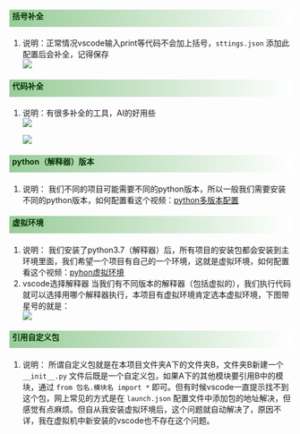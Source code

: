<style>
.blogpost-body h2{
    font-size: 28px;
    font-weight: bold;
    height: 37px;
    border-bottom: 3px solid #000000;
	padding-top:0.3cm;
}
h3{
    background: linear-gradient(to right, #2a5caa 0%,#ffffff 100%);
    color: #FFFFFF;
    font-size: 18px;
    font-weight: bold;
    height: 30px;
    padding: 8px 0 5px 10px;
    text-shadow: 2px 2px 3px #222222;
}
h4{
    background: linear-gradient(to right, #99cc99 0%,#ffffff 100%);
	color: #003300;
    font-weight: bold;
    height: 25px;
    padding: 1px 0 5px 5px;
}
h5{
    background: linear-gradient(to right, #BEBEBE 0%,#ffffff 100%);
	color: #003300;
    /* font-weight: bold; */
    height: 17px;
    padding: 1px 0 5px 5px;
}
img {
display: block;
margin: auto;
}
</style>
#### 括号补全
1. 说明：正常情况vscode输入print等代码不会加上括号，`sttings.json` 添加此配置后会补全，记得保存
	![](https://cdn.jsdelivr.net/gh/Taokara/blogimg/vscode编辑python代码相关设置_1.png)
#### 代码补全
1. 说明：有很多补全的工具，AI的好用些
	![](https://cdn.jsdelivr.net/gh/Taokara/blogimg/vscode编辑python代码相关设置_2.png)

	![](https://cdn.jsdelivr.net/gh/Taokara/blogimg/vscode编辑python代码相关设置_3.png)
#### python（解释器）版本
1. 说明：
	我们不同的项目可能需要不同的python版本，所以一般我们需要安装不同的python版本，如何配置看这个视频：[python多版本配置](https://www.aliyundrive.com/s/nJ3SzfSGcaf "python多版本配置")
#### 虚拟环境
1. 说明：
	我们安装了python3.7（解释器）后，所有项目的安装包都会安装到主环境里面，我们希望一个项目有自己的一个环境，这就是虚拟环境，如何配置看这个视频：[pyhon虚拟环境](https://www.aliyundrive.com/s/XJus7JFmZWT "pyhon虚拟环境")
2. vscode选择解释器
	当我们有不同版本的解释器（包括虚拟的），我们执行代码就可以选择用哪个解释器执行，本项目有虚拟环境肯定选本虚拟环境，下图带星号的就是：
	![](https://cdn.jsdelivr.net/gh/Taokara/blogimg/vscode编辑python代码相关设置_4.png)
#### 引用自定义包
1. 说明：
	所谓自定义包就是在本项目文件夹A下的文件夹B，文件夹B新建一个 `__init__.py` 文件后既是一个自定义包，如果A下的其他模块要引用B中的模块，通过 `from 包名.模块名 import *` 即可。但有时候vscode一直提示找不到这个包，网上常见的方式是在 `launch.json` 配置文件中添加包的地址解决，但感觉有点麻烦。但自从我安装虚拟环境后，这个问题就自动解决了，原因不详，我在虚拟机中新安装的vscode也不存在这个问题。